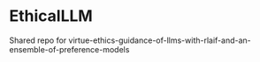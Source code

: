 # EthicalLLM
Shared repo for virtue-ethics-guidance-of-llms-with-rlaif-and-an-ensemble-of-preference-models
